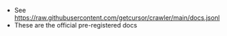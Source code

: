 - See https://raw.githubusercontent.com/getcursor/crawler/main/docs.jsonl
- These are the official pre-registered docs
